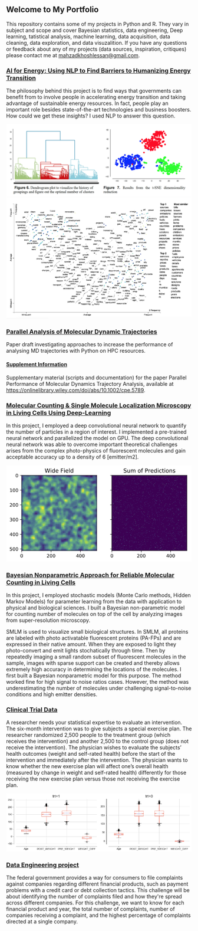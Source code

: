 ## Welcome to My Portfolio

This repository contains some of my projects in Python and R. They vary in subject and scope and cover Bayesian statistics, data engineering, Deep learning, tatistical analysis, machine learning, data acquisition, data cleaning, data exploration, and data visuzalition. If you have any questions or feedback about any of my projects (data sources, inspiration, critiques) please contact me at mahzadkhoshlessan@gmail.com.

### [AI for Energy: Using NLP to Find Barriers to Humanizing Energy Transition](https://github.com/mkhoshle/AI-for-Energy)
The philosophy behind this project is to find ways that governments can benefit from to involve
people in accelerating energy transition and taking advantage of sustainable energy
resources. In fact, people play an important role besides state-of-the-art technologies and
business boosters. How could we get these insights? I used NLP to answer this question.

<img src="https://github.com/mkhoshle/AI-for-Energy/blob/master/Screen%20Shot%202020-05-08%20at%205.41.09%20PM.png"/>

<img src="https://github.com/mkhoshle/AI-for-Energy/blob/master/Picture1.png"/>


### [Parallel Analysis of Molecular Dynamic Trajectories](https://github.com/mkhoshle/paper-hpc-py-parallel-mdanalysis)
Paper draft investigating approaches to increase the performance of analysing MD trajectories with Python on HPC resources. 

#### [Supplement Information](https://github.com/mkhoshle/supplement-hpc-py-parallel-mdanalysis)
Supplementary material (scripts and documentation) for the paper Parallel Performance of Molecular Dynamics Trajectory Analysis, available at https://onlinelibrary.wiley.com/doi/abs/10.1002/cpe.5789.

### [Molecular Counting & Single Molecule Localization Microscopy in Living Cells Using Deep-Learning](https://github.com/mkhoshle/PORTFOLIO/tree/master/Molecular%20Counting)
In this project, I employed a deep convolutional neural network to quantify the number of particles in a region of interest. I implemented a pre-trained neural network and parallelized the model on GPU. The deep convolutional neural network was able to overcome important theoretical challenges arises from the complex photo-physics of fluorescent molecules and gain acceptable accuracy up to a density of 6 [emitter/m2].

<img src="Molecular-Counting/output.png"/>

### [Bayesian Nonparametric Approach for Reliable Molecular Counting in Living Cells](https://github.com/mkhoshle/PORTFOLIO/tree/master/Counting-Bayesian-statistics)
In this project, I employed stochastic models (Monte Carlo methods, Hidden Markov Models) for parameter learning from the data with application to physical and biological sciences. I built a Bayesian non-parametric model for counting number of molecules on top of the cell by analyzing images from super-resolution microscopy. 

SMLM is used to visualize small biological structures. In SMLM, all proteins are labeled with photo activatable fluorescent proteins (PA-FPs) and are expressed in their native amount. When they are exposed to light they photo-convert and emit lights stochatically through time. Then by repeatedly imaging a small random subset of fluorescent molecules in the sample, images with sparse support can be created and thereby allows extremely high accuracy in determining the locations of the molecules. I first built a Bayesian nonparametric model for this purpose. The method worked fine for high signal to noise ratios cases. However, the method was underestimating the number of molecules under challenging signal-to-noise conditions and high emitter densities.

### [Clinical Trial Data](https://github.com/mkhoshle/PORTFOLIO/tree/master/Clinical_trial_data)
A researcher needs your statistical expertise to evaluate an intervention. The six-month intervention was to give subjects a special exercise plan. The researcher randomized 2,500 people to the treatment group (which receives the intervention) and another 2,500 to the control group (does not receive the intervention).  The physician wishes to evaluate the subjects’ health outcomes (weight and self-rated health) before the start of the intervention and immediately after the intervention. The physician wants to know whether the new exercise plan will affect one’s overall health (measured by change in weight and self-rated health) differently for those receiving the new exercise plan versus those not receiving the exercise plan.

<img src="Clinical_trial_data/output_56_0.png" />

### [Data Engineering project](https://github.com/mkhoshle/Consumer-Complaints)
The federal government provides a way for consumers to file complaints against companies regarding different financial products, such as payment problems with a credit card or debt collection tactics. This challenge will be about identifying the number of complaints filed and how they're spread across different companies. For this challenge, we want to know for each financial product and year, the total number of complaints, number of companies receiving a complaint, and the highest percentage of complaints directed at a single company.


